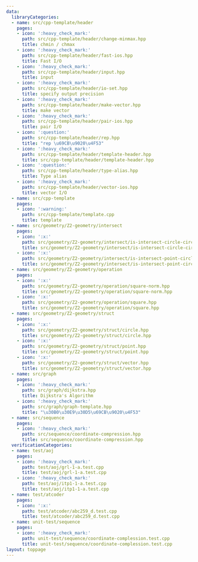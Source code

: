 ```yaml
---
data:
  libraryCategories:
  - name: src/cpp-template/header
    pages:
    - icon: ':heavy_check_mark:'
      path: src/cpp-template/header/change-minmax.hpp
      title: chmin / chmax
    - icon: ':heavy_check_mark:'
      path: src/cpp-template/header/fast-ios.hpp
      title: Fast I/O
    - icon: ':heavy_check_mark:'
      path: src/cpp-template/header/input.hpp
      title: input
    - icon: ':heavy_check_mark:'
      path: src/cpp-template/header/io-set.hpp
      title: specify output precision
    - icon: ':heavy_check_mark:'
      path: src/cpp-template/header/make-vector.hpp
      title: make vector
    - icon: ':heavy_check_mark:'
      path: src/cpp-template/header/pair-ios.hpp
      title: pair I/O
    - icon: ':question:'
      path: src/cpp-template/header/rep.hpp
      title: "rep \u69CB\u9020\u4F53"
    - icon: ':heavy_check_mark:'
      path: src/cpp-template/header/template-header.hpp
      title: src/cpp-template/header/template-header.hpp
    - icon: ':question:'
      path: src/cpp-template/header/type-alias.hpp
      title: Type alias
    - icon: ':heavy_check_mark:'
      path: src/cpp-template/header/vector-ios.hpp
      title: vector I/O
  - name: src/cpp-template
    pages:
    - icon: ':warning:'
      path: src/cpp-template/template.cpp
      title: template
  - name: src/geometry/Z2-geometry/intersect
    pages:
    - icon: ':x:'
      path: src/geometry/Z2-geometry/intersect/is-intersect-circle-circle.hpp
      title: src/geometry/Z2-geometry/intersect/is-intersect-circle-circle.hpp
    - icon: ':x:'
      path: src/geometry/Z2-geometry/intersect/is-intersect-point-circle.hpp
      title: src/geometry/Z2-geometry/intersect/is-intersect-point-circle.hpp
  - name: src/geometry/Z2-geometry/operation
    pages:
    - icon: ':x:'
      path: src/geometry/Z2-geometry/operation/square-norm.hpp
      title: src/geometry/Z2-geometry/operation/square-norm.hpp
    - icon: ':x:'
      path: src/geometry/Z2-geometry/operation/square.hpp
      title: src/geometry/Z2-geometry/operation/square.hpp
  - name: src/geometry/Z2-geometry/struct
    pages:
    - icon: ':x:'
      path: src/geometry/Z2-geometry/struct/circle.hpp
      title: src/geometry/Z2-geometry/struct/circle.hpp
    - icon: ':x:'
      path: src/geometry/Z2-geometry/struct/point.hpp
      title: src/geometry/Z2-geometry/struct/point.hpp
    - icon: ':x:'
      path: src/geometry/Z2-geometry/struct/vector.hpp
      title: src/geometry/Z2-geometry/struct/vector.hpp
  - name: src/graph
    pages:
    - icon: ':heavy_check_mark:'
      path: src/graph/dijkstra.hpp
      title: Dijkstra's Algorithm
    - icon: ':heavy_check_mark:'
      path: src/graph/graph-template.hpp
      title: "\u30B0\u30E9\u30D5\u69CB\u9020\u4F53"
  - name: src/sequence
    pages:
    - icon: ':heavy_check_mark:'
      path: src/sequence/coordinate-compression.hpp
      title: src/sequence/coordinate-compression.hpp
  verificationCategories:
  - name: test/aoj
    pages:
    - icon: ':heavy_check_mark:'
      path: test/aoj/grl-1-a.test.cpp
      title: test/aoj/grl-1-a.test.cpp
    - icon: ':heavy_check_mark:'
      path: test/aoj/itp1-1-a.test.cpp
      title: test/aoj/itp1-1-a.test.cpp
  - name: test/atcoder
    pages:
    - icon: ':x:'
      path: test/atcoder/abc259_d.test.cpp
      title: test/atcoder/abc259_d.test.cpp
  - name: unit-test/sequence
    pages:
    - icon: ':heavy_check_mark:'
      path: unit-test/sequence/coordinate-complession.test.cpp
      title: unit-test/sequence/coordinate-complession.test.cpp
layout: toppage
---
```

